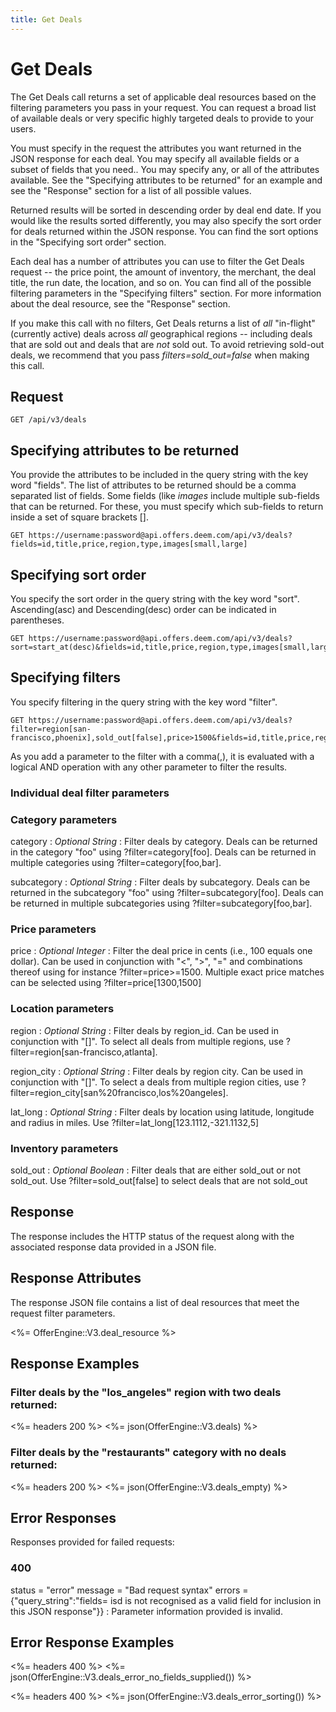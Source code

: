 ```yaml
---
title: Get Deals
---
```


# Get Deals

The Get Deals call returns a set of applicable deal resources based on the filtering parameters you pass in your request. You can request a broad list of available deals or very specific highly targeted deals to provide to your users.

You must specify in the request the attributes you want returned in the JSON response for each deal. You may specify all available fields or a subset of fields that you need.. You may specify any, or all of the attributes available. See the "Specifying attributes to be returned" for an example and see the "Response" section for a list of all possible values.

Returned results will be sorted in descending order by deal end date. If you would like the results sorted differently, you may also specify the sort order for deals returned within the JSON response. You can find the sort options in the "Specifying sort order" section.

Each deal has a number of attributes you can use to filter the Get Deals request -- the price point, the amount of inventory, the merchant, the deal title, the run date, the location, and so on. You can find all of the possible filtering parameters in the "Specifying filters" section. For more information about the deal resource, see the "Response" section.

If you make this call with no filters, Get Deals returns a list of <i>all</i> "in-flight" (currently active) deals across <i>all</i> geographical regions -- including deals that are sold out and deals that are <i>not</i> sold out. To avoid retrieving sold-out deals, we recommend that you pass <i>filters=sold_out=false</i> when making this call.

## Request

    GET /api/v3/deals

## Specifying attributes to be returned

You provide the attributes to be included in the query string with the key word "fields".
The list of attributes to be returned should be a comma separated list of fields. Some fields (like _images_ include multiple sub-fields that can be returned. For these, you must specify which sub-fields to return inside a set of square brackets [].

    GET https://username:password@api.offers.deem.com/api/v3/deals?fields=id,title,price,region,type,images[small,large]

## Specifying sort order

You specify the sort order in the query string with the key word "sort". Ascending(asc) and Descending(desc) order can be indicated in parentheses.

    GET https://username:password@api.offers.deem.com/api/v3/deals?sort=start_at(desc)&fields=id,title,price,region,type,images[small,large]

## Specifying filters

You specify filtering in the query string with the key word "filter".

    GET https://username:password@api.offers.deem.com/api/v3/deals?filter=region[san-francisco,phoenix],sold_out[false],price>1500&fields=id,title,price,region,type,images[small,large]

As you add a parameter to the filter with a comma(,), it is evaluated with a logical AND operation with any other parameter to filter the results.

### Individual deal filter parameters

### Category parameters

category
: _Optional String_ : Filter deals by category. Deals can be returned in the category "foo" using ?filter=category[foo]. Deals can be returned in multiple categories using ?filter=category[foo,bar].

subcategory
: _Optional String_ : Filter deals by subcategory. Deals can be returned in the subcategory "foo" using ?filter=subcategory[foo]. Deals can be returned in multiple subcategories using ?filter=subcategory[foo,bar].

### Price parameters

price
: _Optional Integer_ : Filter the deal price in cents (i.e., 100 equals one dollar). Can be used in conjunction with "<", ">", "=" and combinations thereof using for instance ?filter=price>=1500. Multiple exact price matches can be selected using ?filter=price[1300,1500]

### Location parameters

region
: _Optional String_ : Filter deals by region_id. Can be used in conjunction with "[]". To select all deals from multiple regions, use ?filter=region[san-francisco,atlanta].

region_city
: _Optional String_ : Filter deals by region city. Can be used in conjunction with "[]". To select a deals from multiple region cities, use ?filter=region_city[san%20francisco,los%20angeles].

lat_long
: _Optional String_ : Filter deals by location using latitude, longitude and radius in miles. Use ?filter=lat_long[123.1112,-321.1132,5]

### Inventory parameters

sold_out
: _Optional Boolean_ : Filter deals that are either sold_out or not sold_out. Use ?filter=sold_out[false] to select deals that are not sold_out

## Response

The response includes the HTTP status of the request along with the associated response data provided in a JSON file.

## Response Attributes

The response JSON file contains a list of deal resources that meet the request filter parameters.

<%= OfferEngine::V3.deal_resource %>

## Response Examples

### Filter deals by the "los_angeles" region with two deals returned:

<%= headers 200 %>
<%= json(OfferEngine::V3.deals) %>

### Filter deals by the "restaurants" category with no deals returned:

<%= headers 200 %>
<%= json(OfferEngine::V3.deals_empty) %>

## Error Responses

Responses provided for failed requests:

### 400

status = "error"
message = "Bad request syntax"
errors = {"query_string":"fields= isd is not recognised as a valid field for inclusion in this JSON response"}}
: Parameter information provided is invalid.

## Error Response Examples

<%= headers 400 %>
<%= json(OfferEngine::V3.deals_error_no_fields_supplied()) %>

<%= headers 400 %>
<%= json(OfferEngine::V3.deals_error_sorting()) %>
